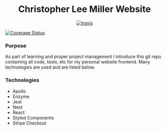 <h1 align="center">Christopher Lee Miller Website</h1>

<p align="center">

<a href="https://travis-ci.org/ChristopherLMiller/app.christopherleemiller.me">
<img src="https://travis-ci.org/ChristopherLMiller/app.christopherleemiller.me.svg?branch=master" alt="travis">

[![Coverage Status](https://coveralls.io/repos/github/ChristopherLMiller/app.christopherleemiller.me/badge.svg?branch=master)](https://coveralls.io/github/ChristopherLMiller/app.christopherleemiller.me?branch=master)
</a>

</p>

### Purpose

As part of learning and proper project management I introduce this git repo containing all code, tests, etc for my personal website frontend. Many technologies are used and are listed below.

### Technologies

- Apollo
- Enzyme
- Jest
- Next
- React
- Styled Components
- Stripe Checkout
